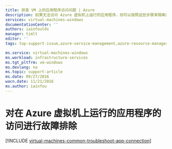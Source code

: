 ```yaml
---
title: 排查 VM 上的应用程序访问问题 | Azure
description: 如果无法访问 Azure 虚拟机上运行的应用程序，则可以按照这些步骤来隔离问题来源。
services: virtual-machines-windows
documentationCenter: ''
authors: iainfoulds
manager: timlt
editor: ''
tags: top-support-issue,azure-service-management,azure-resource-manager

ms.service: virtual-machines-windows
ms.workload: infrastructure-services
ms.tgt_pltfrm: vm-windows
ms.devlang: na
ms.topic: support-article
ms.date: 09/27/2016
wacn.date: 11/21/2016
ms.author: iainfou
---
```


# 对在 Azure 虚拟机上运行的应用程序的访问进行故障排除

[!INCLUDE [virtual-machines-common-troubleshoot-app-connection](../../includes/virtual-machines-common-troubleshoot-app-connection.md)]

<!---HONumber=Mooncake_0104_2016-->